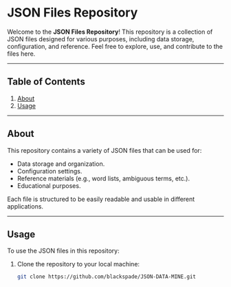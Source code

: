 # JSON Files Repository

Welcome to the **JSON Files Repository**! This repository is a collection of JSON files designed for various purposes, including data storage, configuration, and reference. Feel free to explore, use, and contribute to the files here.

---

## Table of Contents
1. [About](#about)
2. [Usage](#usage)

---

## About
This repository contains a variety of JSON files that can be used for:
- Data storage and organization.
- Configuration settings.
- Reference materials (e.g., word lists, ambiguous terms, etc.).
- Educational purposes.

Each file is structured to be easily readable and usable in different applications.

---

## Usage
To use the JSON files in this repository:
1. Clone the repository to your local machine:
   ```bash
   git clone https://github.com/blackspade/JSON-DATA-MINE.git
